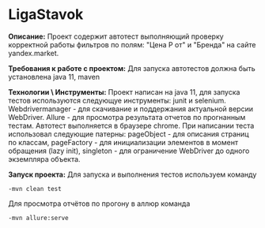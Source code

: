 # LigaStavok
**Описание:**
Проект содержит автотест выполняющий проверку корректной работы фильтров по полям: "Цена Р от" и "Бренда" на сайте yandex.market.

**Требования к работе с проектом:**
Для запуска автотестов должна быть установлена java 11, maven



**Технологии \ Инструменты:**
Проект написан на java 11, для запуска тестов используются следующуе инструменты: junit и selenium.
Webdrivermanager - для скачивание и поддержания актуальной версии WebDriver.
Allure - для просмотра результата отчетов по прогнанным тестам.
Автотест выполняется в браузере chrome.
При написании теста использовал следующие патерны: pageObject - для описания страниц по классам, pageFactory - для инициализации элементов в момент обращения (lazy init), singleton - для ограничение WebDriver до одного экземпляра объекта. 


**Запуск проекта:**
Для запуска и выполнения тестов используем команду 
```
-mvn clean test 
```
Для просмотра отчётов по прогону в аллюр команда 
```
-mvn allure:serve
```


